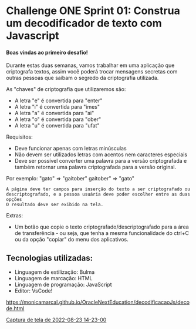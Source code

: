 # Challenge ONE Sprint 01: Construa um decodificador de texto com Javascript

#### Boas vindas ao primeiro desafio!

Durante estas duas semanas, vamos trabalhar em uma aplicação que criptografa textos, assim você poderá trocar mensagens secretas com outras pessoas que saibam o segredo da criptografia utilizada.

As "chaves" de criptografia que utilizaremos são:
- A letra "e" é convertida para "enter"
- A letra "i" é convertida para "imes"
- A letra "a" é convertida para "ai"
- A letra "o" é convertida para "ober"
- A letra "u" é convertida para "ufat"

Requisitos:
- Deve funcionar apenas com letras minúsculas
- Não devem ser utilizados letras com acentos nem caracteres especiais
- Deve ser possível converter uma palavra para a versão criptografada e também retornar uma palavra criptografada para a versão original.

Por exemplo:
"gato" => "gaitober"
gaitober" => "gato"

    A página deve ter campos para inserção do texto a ser criptografado ou descriptografado, e a pessoa usuária deve poder escolher entre as duas opções
    O resultado deve ser exibido na tela.

Extras:
- Um botão que copie o texto criptografado/descriptografado para a área de transferência - ou seja, que tenha a mesma funcionalidade do ctrl+C ou da opção "copiar" do menu dos aplicativos.

## Tecnologias utilizadas:
- Linguagem de estilização: Bulma
- Linguagem de marcação: HTML
- Linguagem de programação: JavaScript
- Editor: VsCode!

https://monicamarcal.github.io/OracleNextEducation/decodificacaoJs/decode.html


[Captura de tela de 2022-08-23 14-23-00](https://user-images.githubusercontent.com/63027699/186224635-34fc98c3-8c53-4c7a-9f49-519a5c3a7d11.png)


